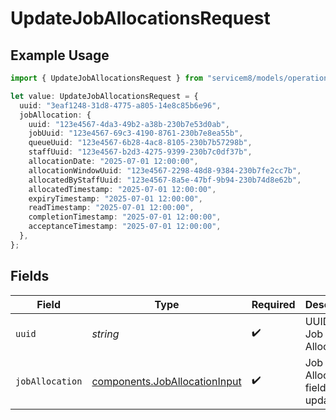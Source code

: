 # UpdateJobAllocationsRequest

## Example Usage

```typescript
import { UpdateJobAllocationsRequest } from "servicem8/models/operations";

let value: UpdateJobAllocationsRequest = {
  uuid: "3eaf1248-31d8-4775-a805-14e8c85b6e96",
  jobAllocation: {
    uuid: "123e4567-4da3-49b2-a38b-230b7e53d0ab",
    jobUuid: "123e4567-69c3-4190-8761-230b7e8ea55b",
    queueUuid: "123e4567-6b28-4ac8-8105-230b7b57298b",
    staffUuid: "123e4567-b2d3-4275-9399-230b7c0df37b",
    allocationDate: "2025-07-01 12:00:00",
    allocationWindowUuid: "123e4567-2298-48d8-9384-230b7fe2cc7b",
    allocatedByStaffUuid: "123e4567-8a5e-47bf-9b94-230b74d8e62b",
    allocatedTimestamp: "2025-07-01 12:00:00",
    expiryTimestamp: "2025-07-01 12:00:00",
    readTimestamp: "2025-07-01 12:00:00",
    completionTimestamp: "2025-07-01 12:00:00",
    acceptanceTimestamp: "2025-07-01 12:00:00",
  },
};
```

## Fields

| Field                                                                          | Type                                                                           | Required                                                                       | Description                                                                    |
| ------------------------------------------------------------------------------ | ------------------------------------------------------------------------------ | ------------------------------------------------------------------------------ | ------------------------------------------------------------------------------ |
| `uuid`                                                                         | *string*                                                                       | :heavy_check_mark:                                                             | UUID of the Job Allocation                                                     |
| `jobAllocation`                                                                | [components.JobAllocationInput](../../models/components/joballocationinput.md) | :heavy_check_mark:                                                             | Job Allocation fields to update                                                |